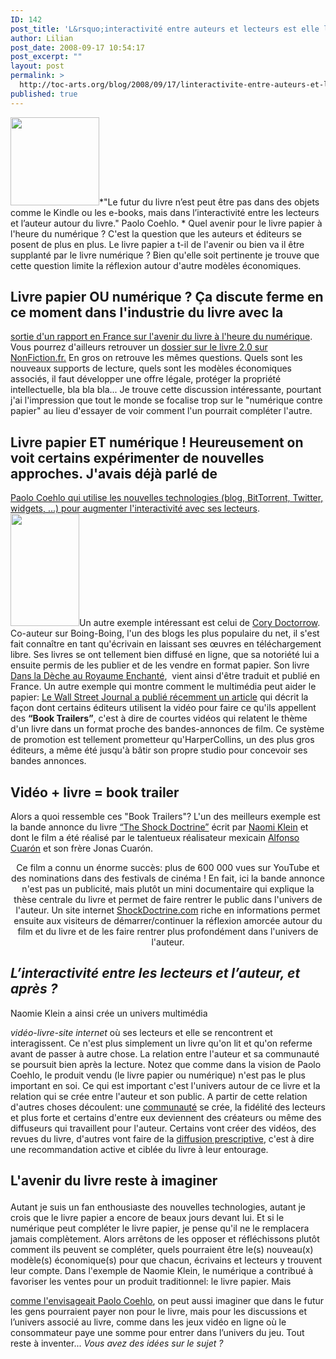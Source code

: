 ```yaml
---
ID: 142
post_title: 'L&rsquo;interactivité entre auteurs et lecteurs est elle l&rsquo;avenir du livre ?'
author: Lilian
post_date: 2008-09-17 10:54:17
post_excerpt: ""
layout: post
permalink: >
  http://toc-arts.org/blog/2008/09/17/linteractivite-entre-auteurs-et-lecteurs-est-elle-lavenir-du-livre/
published: true
---
```

[<img class="size-full wp-image-178 alignleft" title="article_amazonkindle" src="http://toc-arts.org/blog/wp-content/uploads/2008/09/article_amazonkindle.jpg" alt="" width="142" height="141" />][1]*"Le futur du livre n’est peut être pas dans des objets comme le Kindle ou les e-books, mais dans l’interactivité entre les lecteurs et l’auteur autour du livre." Paolo Coehlo. * Quel avenir pour le livre papier à l'heure du numérique ? C'est la question que les auteurs et éditeurs se posent de plus en plus. Le livre papier a t-il de l'avenir ou bien va il être supplanté par le livre numérique ? Bien qu'elle soit pertinente je trouve que cette question limite la réflexion autour d'autre modèles économiques. 
## Livre papier OU numérique ? Ça discute ferme en ce moment dans l'industrie du livre avec la 

[sortie d'un rapport en France sur l'avenir du livre à l'heure du numérique][2]. Vous pourrez d'ailleurs retrouver un [dossier sur le livre 2.0 sur NonFiction.fr.][3] En gros on retrouve les mêmes questions. Quels sont les nouveaux supports de lecture, quels sont les modèles économiques associés, il faut développer une offre légale, protéger la propriété intellectuelle, bla bla bla... Je trouve cette discussion intéressante, pourtant j'ai l'impression que tout le monde se focalise trop sur le "numérique contre papier" au lieu d'essayer de voir comment l'un pourrait compléter l'autre. 
## Livre papier ET numérique ! Heureusement on voit certains expérimenter de nouvelles approches. J'avais déjà parlé de 

[Paolo Coehlo qui utilise les nouvelles technologies (blog, BitTorrent, Twitter, widgets, ...) pour augmenter l'interactivité avec ses lecteurs][4]. <img class="size-full wp-image-177 alignleft" title="dansladecheauroyaumeenchante" src="http://toc-arts.org/blog/wp-content/uploads/2008/09/dansladecheauroyaumeenchante.jpg" alt="" width="110" height="180" />Un autre exemple intéressant est celui de [Cory Doctorrow][5]. Co-auteur sur Boing-Boing, l'un des blogs les plus populaire du net, il s'est fait connaître en tant qu'écrivain en laissant ses œuvres en téléchargement libre. Ses livres se ont tellement bien diffusé en ligne, que sa notoriété lui a ensuite permis de les publier et de les vendre en format papier. Son livre [Dans la Dèche au Royaume Enchanté][6],  vient ainsi d'être traduit et publié en France. Un autre exemple qui montre comment le multimédia peut aider le papier: [Le Wall Street Journal a publié récemment un article][7] qui décrit la façon dont certains éditeurs utilisent la vidéo pour faire ce qu'ils appellent des <span style="font-weight: bold;">“Book Trailers”</span>, c'est à dire de courtes vidéos qui relatent le thème d'un livre dans un format proche des bandes-annonces de film. Ce système de promotion est tellement prometteur qu'HarperCollins, un des plus gros éditeurs, a même été jusqu'à bâtir son propre studio pour concevoir ses bandes annonces. 
## Vidéo + livre = book trailer

<p style="text-align: left;">
  Alors a quoi ressemble ces "Book Trailers"? L'un des meilleurs exemple est la bande annonce du livre <a title="The shock doctrine, Mahalo" onclick="javascript:pageTracker._trackPageview('/outgoing/www.mahalo.com/The_Shock_Doctrine');" href="http://www.mahalo.com/The_Shock_Doctrine" target="_blank">“The Shock Doctrine”</a> écrit par <a title="Naomi Klein" onclick="javascript:pageTracker._trackPageview('/outgoing/www.naomiklein.org/main');" href="http://www.naomiklein.org/main" target="_blank">Naomi Klein</a> et dont le film a été réalisé par le talentueux réalisateur mexicain <a href="http://fr.wikipedia.org/wiki/Alfonso_Cuar%C3%B3n">Alfonso Cuarón</a> et son frère Jonas Cuarón.
</p>

<p style="text-align: center;">
  Ce film a connu un énorme succès: plus de 600 000 vues sur YouTube et des nominations dans des festivals de cinéma ! En fait, ici la bande annonce n'est pas un publicité, mais plutôt un mini documentaire qui explique la thèse centrale du livre et permet de faire rentrer le public dans l'univers de l'auteur. Un site internet <a title="shockdoctrine.com" onclick="javascript:pageTracker._trackPageview('/outgoing/www.ShockDoctrine.com');" href="http://www.shockdoctrine.com/" target="_blank">ShockDoctrine.com</a> riche en informations permet ensuite aux visiteurs de démarrer/continuer la réflexion amorcée autour du film et du livre et de les faire rentrer plus profondément dans l'univers de l'auteur. <h2>
    <em>L’interactivité entre les lecteurs et l’auteur, et après ? </em>
  </h2> Naomie Klein a ainsi crée un univers multimédia 
  
  <em>vidéo-livre-site internet</em> où ses lecteurs et elle se rencontrent et interagissent. Ce n'est plus simplement un livre qu'on lit et qu'on referme avant de passer à autre chose. La relation entre l'auteur et sa communauté se poursuit bien après la lecture. Notez que comme dans la vision de Paolo Coehlo, le produit vendu (le livre papier ou numérique) n'est pas le plus important en soi. Ce qui est important c'est l'univers autour de ce livre et la relation qui se crée entre l'auteur et son public. A partir de cette relation d'autres choses découlent: une <a title="Dis papa, c'est quoi une communauté" href="http://cdeniaud.canalblog.com/archives/2008/05/26/9291001.html">communauté</a> se crée, la fidélité des lecteurs et plus forte et certains d'entre eux deviennent des créateurs ou même des diffuseurs qui travaillent pour l'auteur. Certains vont créer des vidéos, des revues du livre, d'autres vont faire de la <a href="http://toc-arts.org/blog/tag/diffusion-prescriptive/">diffusion prescriptive</a>, c'est à dire une recommandation active et ciblée du livre à leur entourage. <h2>
    L'avenir du livre reste à imaginer
  </h2> Autant je suis un fan enthousiaste des nouvelles technologies, autant je crois que le livre papier a encore de beaux jours devant lui. Et si le numérique peut compléter le livre papier, je pense qu'il ne le remplacera jamais complètement. Alors arrêtons de les opposer et réfléchissons plutôt comment ils peuvent se compléter, quels pourraient être le(s) nouveau(x) modèle(s) économique(s) pour que chacun, écrivains et lecteurs y trouvent leur compte. Dans l'exemple de Naomie Klein, le numérique a contribué à favoriser les ventes pour un produit traditionnel: le livre papier. Mais 
  
  <a href="http://toc-arts.org/blog/2008/04/30/ecrivain-20-interview-de-paulo-coelho-sur-le-telechargement-et-le-futur-du-livre/">comme l'envisageait Paolo Coehlo</a>, on peut aussi imaginer que dans le futur les gens pourraient payer non pour le livre, mais pour les discussions et l’univers associé au livre, comme dans les jeux vidéo en ligne où le consommateur paye une somme pour entrer dans l’univers du jeu. Tout reste à inventer... <em>Vous avez des idées sur le sujet ?</em> <em> </em>
</p>

 [1]: http://toc-arts.org/blog/wp-content/uploads/2008/09/article_amazonkindle.jpg
 [2]: http://www.lemonde.fr/livres/article/2008/06/30/un-rapport-sur-le-livre-numerique-propose-quatre-pistes-pour-sauvegarder-l-edition_1064542_3260.html
 [3]: http://www.nonfiction.fr/article-1290-livre_20.htm
 [4]: http://toc-arts.org/blog/2008/07/01/ecrivain-20-paulo-coehlo-lance-une-exposition-virtuelle-avec-ses-fans/
 [5]: http://fr.wikipedia.org/wiki/Cory_Doctorow
 [6]: http://livres.fluctuat.net/cory-doctorow/livres/dans-la-deche-au-royaume-enchante/4442-chronique-un-enfer-avec-clim.html
 [7]: http://online.wsj.com/article/SB121278684291753001.html?mod=googlenews_wsj